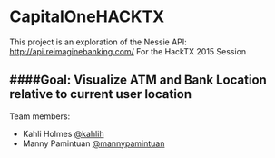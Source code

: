 # CapitalOneHACKTX

This project is an exploration of the Nessie API: http://api.reimaginebanking.com/
For the HackTX 2015 Session

####Goal: Visualize ATM and Bank Location relative to current user location
---------------------------



Team members:
  * Kahli Holmes [@kahlih](http://github.com/kahlih)
  * Manny Pamintuan [@mannypamintuan](http://github.com/mannypamintuan)
